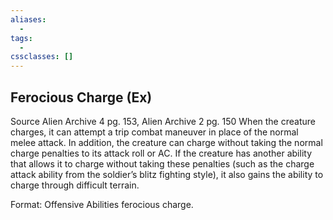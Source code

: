 ```yaml
---
aliases:
  - 
tags:
  - 
cssclasses: []
---
```

## Ferocious Charge (Ex)
Source Alien Archive 4 pg. 153, Alien Archive 2 pg. 150
When the creature charges, it can attempt a trip combat maneuver in place of the normal melee attack. In addition, the creature can charge without taking the normal charge penalties to its attack roll or AC. If the creature has another ability that allows it to charge without taking these penalties (such as the charge attack ability from the soldier’s blitz fighting style), it also gains the ability to charge through difficult terrain.

Format: Offensive Abilities ferocious charge.

